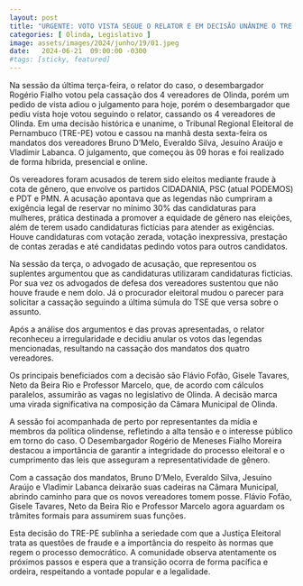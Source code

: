 ```yaml
---
layout: post
title: "URGENTE: VOTO VISTA SEGUE O RELATOR E EM DECISÃO UNÂNIME O TRE CASSA OS 4 VEREADORES DE OLINDA"
categories: [ Olinda, Legislativo ]
image: assets/images/2024/junho/19/01.jpeg
date:   2024-06-21  09:00:00 -0300
#tags: [sticky, featured]
---
```

Na sessão da última terça-feira, o relator do caso, o desembargador Rogério Fialho votou pela cassação dos 4 vereadores de Olinda, porém um pedido de vista adiou o julgamento para hoje, porém o desembargador que pediu vista hoje votou seguindo o relator, cassando os 4 vereadores de Olinda. Em uma decisão histórica e unanime, o Tribunal Regional Eleitoral de Pernambuco (TRE-PE) votou e cassou na manhã desta sexta-feira os mandatos dos vereadores Bruno D’Melo, Everaldo Silva, Jesuíno Araújo e Vladimir Labanca. O julgamento, que começou às 09 horas e foi realizado de forma híbrida, presencial e online.

Os vereadores foram acusados de terem sido eleitos mediante fraude à cota de gênero, que envolve os partidos CIDADANIA, PSC (atual PODEMOS) e PDT e PMN. A acusação apontava que as legendas não cumpriram a exigência legal de reservar no mínimo 30% das candidaturas para mulheres, prática destinada a promover a equidade de gênero nas eleições, além de terem usado candidaturas fictícias para atender as exigências. Houve candidaturas com votação zerada, votação inexpressiva, prestação de contas zeradas e até candidatas pedindo votos para outros candidatos.

Na sessão da terça, o advogado de acusação, que representou os suplentes argumentou que as candidaturas utilizaram candidaturas ficticias. Por sua vez os advogados de defesa dos vereadores sustentou que não houve fraude e nem dolo. Já o procurador eleitoral mudou o parecer para solicitar a cassação seguindo a última súmula do TSE que versa sobre o assunto.

Após a análise dos argumentos e das provas apresentadas, o relator reconheceu a irregularidade e decidiu anular os votos das legendas mencionadas, resultando na cassação dos mandatos dos quatro vereadores.

Os principais beneficiados com a decisão são Flávio Fofão, Gisele Tavares, Neto da Beira Rio e Professor Marcelo, que, de acordo com cálculos paralelos, assumirão as vagas no legislativo de Olinda. A decisão marca uma virada significativa na composição da Câmara Municipal de Olinda.

A sessão foi acompanhada de perto por representantes da mídia e membros da política olindense, refletindo a alta tensão e o interesse público em torno do caso. O Desembargador Rogério de Meneses Fialho Moreira destacou a importância de garantir a integridade do processo eleitoral e o cumprimento das leis que asseguram a representatividade de gênero.

Com a cassação dos mandatos, Bruno D’Melo, Everaldo Silva, Jesuíno Araújo e Vladimir Labanca deixarão suas cadeiras na Câmara Municipal, abrindo caminho para que os novos vereadores tomem posse. Flávio Fofão, Gisele Tavares, Neto da Beira Rio e Professor Marcelo agora aguardam os trâmites formais para assumirem suas funções.

Esta decisão do TRE-PE sublinha a seriedade com que a Justiça Eleitoral trata as questões de fraude e a importância do respeito às normas que regem o processo democrático. A comunidade observa atentamente os próximos passos e espera que a transição ocorra de forma pacífica e ordeira, respeitando a vontade popular e a legalidade.
